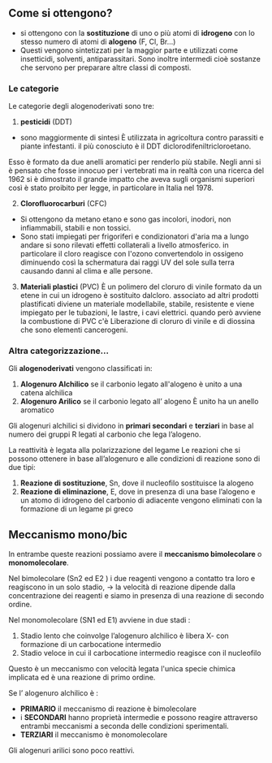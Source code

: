 ## Come si ottengono?

- si ottengono con la **sostituzione** di uno o più atomi di **idrogeno** con lo stesso numero di atomi di **alogeno** (F, Cl, Br...)
- Questi vengono sintetizzati per la maggior parte e utilizzati come insetticidi, solventi, antiparassitari. Sono inoltre intermedi cioè sostanze che servono per preparare altre classi di composti.

### Le categorie
Le categorie degli alogenoderivati sono tre:
1.  **pesticidi** (DDT)
- sono maggiormente di sintesi È utilizzata in agricoltura contro parassiti e piante infestanti. il più conosciuto è il DDT diclorodifeniltricloroetano.

Esso è formato da due anelli aromatici per renderlo più stabile. Negli anni si è pensato che fosse innocuo per i vertebrati ma in realtà con una ricerca del 1962 si è dimostrato il grande impatto che aveva sugli organismi superiori così è stato proibito per legge, in particolare in Italia nel 1978.

2.  **Clorofluorocarburi** (CFC)
- Si ottengono da metano etano e sono gas incolori, inodori, non infiammabili, stabili e non
tossici.
- Sono stati impiegati per frigoriferi e condizionatori d'aria ma a lungo andare si sono rilevati effetti collaterali a livello atmosferico. in particolare il cloro reagisce con l'ozono convertendolo in ossigeno diminuendo così la schermatura dai raggi UV del sole sulla terra causando danni al clima e alle persone.

3. **Materiali plastici** (PVC)
È un polimero del cloruro di vinile formato da un etene in cui un idrogeno è sostituito dalcloro. associato ad altri prodotti plastificati diviene un materiale modellabile, stabile, resistente e viene impiegato per le tubazioni, le lastre, i cavi elettrici. quando però avviene la combustione di PVC c'è Liberazione di cloruro di vinile e di diossina che sono elementi cancerogeni.

### Altra categorizzazione...

Gli **alogenoderivati** vengono classificati in:
1. **Alogenuro Alchilico** se il carbonio legato all'alogeno è unito a una catena alchilica
2. **Alogenuro Arilico** se il carbonio legato all’ alogeno È unito ha un anello aromatico

Gli alogenuri alchilici si dividono in **primari secondari** e **terziari** in base al numero dei gruppi R legati al carbonio che lega l’alogeno.

La reattività è legata alla polarizzazione del legame Le reazioni che si possono
ottenere in base all’alogenuro e alle condizioni di reazione sono di due tipi:
1.  **Reazione di sostituzione**, Sn, dove il nucleofilo sostituisce la alogeno
2.  **Reazione di eliminazione**, E, dove in presenza di una base l’alogeno e un atomo di idrogeno del carbonio di adiacente vengono eliminati con la formazione di un legame pi greco

## Meccanismo mono/bic
In entrambe queste reazioni possiamo avere il **meccanismo bimolecolare** o
**monomolecolare**.

Nel bimolecolare (Sn2 ed E2 ) i due reagenti vengono a contatto tra loro e reagiscono in un solo stadio, $\rightarrow$ la velocità di reazione dipende dalla concentrazione dei reagenti e siamo in presenza di una reazione di secondo ordine.

Nel monomolecolare (SN1 ed E1) avviene in due stadi :
1. Stadio lento che coinvolge l’alogenuro alchilico è libera X- con formazione di un
carbocatione intermedio
2. Stadio veloce in cui il carbocatione intermedio reagisce con il nucleofilo

Questo è un meccanismo con velocità legata l'unica specie chimica implicata ed è una reazione di primo ordine.

Se l’ alogenuro alchilico è :
- **PRIMARIO** il meccanismo di reazione è bimolecolare
- i **SECONDARI** hanno proprietà intermedie e possono reagire attraverso entrambi
meccanismi a seconda delle condizioni sperimentali.
- **TERZIARI** il meccanismo è monomolecolare

Gli alogenuri arilici sono poco reattivi.